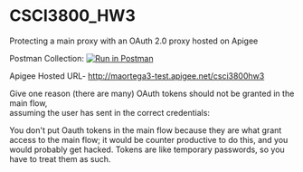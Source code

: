# CSCI3800_HW3
Protecting a main proxy with an OAuth 2.0 proxy hosted on Apigee 

Postman Collection:
[![Run in Postman](https://run.pstmn.io/button.svg)](https://app.getpostman.com/run-collection/43b8e99a75d79d41fea9)

Apigee Hosted URL- http://maortega3-test.apigee.net/csci3800hw3

Give	one	reason	(there	are	many)	OAuth	tokens	should	not	be	granted	in	the	main	flow,	
assuming	the	user	has	sent	in	the	correct	credentials:

You don't put Oauth tokens in the main flow because they are what grant access to the main flow; it would be counter productive to do this, and you would probably get hacked. Tokens are like temporary passwords, so you have to treat them as such.
